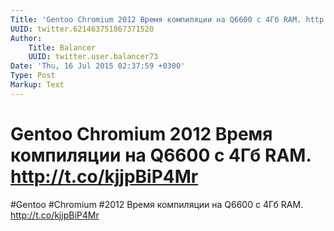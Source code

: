 ```yaml
---
Title: 'Gentoo Chromium 2012 Время компиляции на Q6600 с 4Гб RAM. http://t.co/kjjpBiP4Mr'
UUID: twitter.621463751867371520
Author:
    Title: Balancer
    UUID: twitter.user.balancer73
Date: 'Thu, 16 Jul 2015 02:37:59 +0300'
Type: Post
Markup: Text
---
```


# Gentoo Chromium 2012 Время компиляции на Q6600 с 4Гб RAM. http://t.co/kjjpBiP4Mr

#Gentoo #Chromium #2012 Время компиляции на Q6600 с 4Гб RAM.
http://t.co/kjjpBiP4Mr